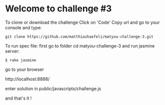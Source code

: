 # Welcome to challenge #3

To clone or download the challenge Click on 'Code' Copy url and go to your console and type: 
```
git clone https://github.com/matthiashaefeli/matyou-challenge-3.git
```
To run spec file: first go to folder cd matyou-challenge-3 and run jasmine server:
```
$ rake jasmine
```
go to your browser

http://localhost:8888/

enter solution in public/javascripts/challenge.js

and that's it !
